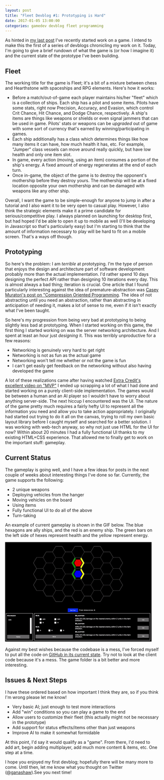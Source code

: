 ```yaml
---
layout: post
title: "Fleet Devblog #1: Prototyping is Hard"
date: 2017-01-05 13:00:00
categories: gamedev devblog fleet programming
---
```


As hinted in [my last post](http://williamg.me/blog/resolutions) I've recently
started work on a game. I intend to make this the first of a series of devblogs
chronicling my work on it. Today, I'm going to give a brief rundown of what the
game is (or how I imagine it) and the current state of the prototype I've been
building.

## Fleet

The working title for the game is Fleet; it's a bit of a mixture between chess
and Hearthstone with spaceships and RPG elements. Here's how it works:

- Before a match/out-of-game each player maintains his/her "fleet" which is a
collection of ships. Each ship has a pilot and some items. Pilots have some
stats, right now Precision, Accuracy, and Evasion, which control Crit Chance,
Hit Chance, and Dodge Chance, respectively. A ship's items are things like
weapons or shields or even signal jammers that can be used in game. Pilots' stats
or weapons can be *upgraded* out of game with some sort of currency that's earned
by winning/participating in games.
- Each ship additionally has a class which determines things like how many
items it can have, how much health it has, etc. For example, "Jumper" class
vessels can move around really quickly, but have low health and only one item
slot.
- In game, every action (moving, using an item) consumes a portion of the ship's
energy. A fixed amount of energy regenerates at the end of each turn.
- Once in-game, the object of the game is to destroy the opponent's mothership
before they destroy yours. The mothership will be at a fixed location opposite
your own mothership and can be damaged with weapons like any other ship.

Overall, I want the game to be simple-enough for anyone to jump in after a tutorial
and I also want it to be very open to casual play. However, I also think the
strategic elements make it a prime candidate for serious/competitive play.
I always planned on launching for desktop first, but had hoped I'd be able to
open it up to mobile as well (I'll be developing in Javascript so that's particularly
easy) but I'm starting to think that the amount of information necessary to
play will be hard to fit on a mobile screen. That's a ways off though.

## Prototyping

So here's the problem: I am *terrible* at prototyping. I'm the type of person that
enjoys the design and architecture part of software development probably more than
the actual implementation. I'd rather spend 10 days designing the perfect API rather
than designing 10 iterations every day. This is almost always a bad thing; iteration
is crucial. One article that I found particularly interesting against the idea
of premature-abstraction was
[Casey Muratori's post on "Compression Oriented Programming](https://mollyrocket.com/casey/stream_0019.html).
The idea of not abstracting until you need an abstraction, rather than abstracting
in anticipation of needing it, makes a lot of sense to me, even if it isn't
exactly what I've been taught.

So here's my progression from being very bad at prototyping to being slightly
less bad at prototyping. When I started working on
this game, the first thing I started working on was the server
networking architecture. And I spent at least an hour just *designing* it. This
was terribly unproductive for a few reasons:

- Networking is genuinely very hard to get right
- Networking is not as fun as the actual game
- Networking won't tell me whether or not the game is fun
- I can't get easily get feedback on the networking without also having developed
the game

A lot of these realizations came after having watched
[Extra Credit's excellent video on "MVP"](https://www.youtube.com/watch?v=UvCri1tqIxQ)
 I ended up scrapping a lot of what I had done and
started working on a purely client-side implementation. The games would be between
a human and an AI player so I wouldn't have to worry about anything server-side.
The next hiccup I encountered was the UI. The nature of the game pretty much
requires a fairly hefty UI to represent all the information you need and allow
you to take action appropriately. I originally had started out trying to do it all
on the canvas, trying to roll my own basic layout library before I caught myself
and searched for a better solution. I was working with web-tech anyway, so why
not just use HTML for the UI for now? Within about 20 minutes I had a fully
functional UI thanks to my existing HTML+CSS experience. That allowed me to
finally get to work on the important stuff: gameplay.

## Current Status

The gameplay is going well, and I have a few ideas for posts in the next couple
of weeks about interesting things I've done so far. Currently, the game supports
the following:

- 2 unique weapons
- Deploying vehicles from the hanger
- Moving vehicles on the board
- Using items
- Fully functional UI to do all of the above
- Turn-taking

An example of current gameplay is shown in the GIF below. The blue hexagons are
ally ships, and the red is an enemy ship. The green bars on the left side of hexes
represent health and the yellow represent energy.

![Fleet Prototype Gameplay][gameplay-gif]

Against my best wishes because the codebase is a mess, I've forced myself to
put all the code on [GitHub in its current state](https://github.com/williamg/fleet).
Try not to look at the client code because it's a mess. The game folder is a bit
better and more interesting.

## Issues & Next Steps
I have these ordered based on how important I think they are, so if you think
I'm wrong please let me know!

- Very basic AI; just enough to test more interactions
- Add "win" conditions so you can play a game to the end
- Allow users to customize their fleet (this actually might not be necessary in the prototype)
- Add support for status effects/items other than just weapons
- Improve AI to make it somewhat formidable

At this point, I'd say it would qualify as a "game". From there, I'd need to
add art, begin adding multiplayer, add much more content & items, etc. One step
at a time.

I hope you enjoyed my first devblog; hopefully there will be many more to come.
Until then, let me know what you thought on
Twitter ([@ganashaw](https://twitter.com/ganashaw)).See you next time!

[gameplay-gif]: /images/fleet-proto-gameplay.gif
